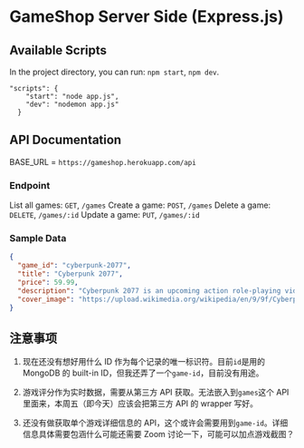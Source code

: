 # GameShop Server Side (Express.js)

## Available Scripts

In the project directory, you can run:
`npm start`, `npm dev`.

```
"scripts": {
    "start": "node app.js",
    "dev": "nodemon app.js"
  }
```

## API Documentation

BASE_URL = `https://gameshop.herokuapp.com/api`

### Endpoint

List all games: `GET`, `/games`
Create a game: `POST`, `/games`
Delete a game: `DELETE`, `/games/:id`
Update a game: `PUT`, `/games/:id`

### Sample Data

```json
{
  "game_id": "cyberpunk-2077",
  "title": "Cyberpunk 2077",
  "price": 59.99,
  "description": "Cyberpunk 2077 is an upcoming action role-playing video game developed and published by CD Projekt. Based on the Cyberpunk 2020 pen-and-paper role-playing game, it is set in Night City, an open world with six distinct regions. The game is played from a first-person or third-person perspective and its world is navigated on-foot or by vehicle.",
  "cover_image": "https://upload.wikimedia.org/wikipedia/en/9/9f/Cyberpunk_2077_box_art.jpg"
}
```

## 注意事项

1. 现在还没有想好用什么 ID 作为每个记录的唯一标识符。目前`id`是用的 MongoDB 的 built-in ID，但我还弄了一个`game-id`，目前没有用途。

2. 游戏评分作为实时数据，需要从第三方 API 获取。无法嵌入到`games`这个 API 里面来，本周五（即今天）应该会把第三方 API 的 wrapper 写好。

3. 还没有做获取单个游戏详细信息的 API，这个或许会需要用到`game-id`。详细信息具体需要包涵什么可能还需要 Zoom 讨论一下，可能可以加点游戏截图？

